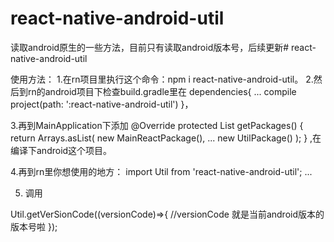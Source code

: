 # react-native-android-util
读取android原生的一些方法，目前只有读取android版本号，后续更新# react-native-android-util
 
使用方法：
1.在rn项目里执行这个命令：npm i react-native-android-util。
2.然后到rn的android项目下检查build.gradle里在
dependencies{
  ...
  compile project(path: ':react-native-android-util')
}，

3.再到MainApplication下添加
 @Override
    protected List<ReactPackage> getPackages() {
      return Arrays.<ReactPackage>asList(
          new MainReactPackage(),
          ...
          new UtilPackage()
      );
    }
  ,在编译下android这个项目。
  
 4.再到rn里你想使用的地方：
 import Util from 'react-native-android-util';
 ...
 
5. 调用
 
  Util.getVerSionCode((versionCode)=>{
      //versionCode 就是当前android版本的版本号啦
    });
    
